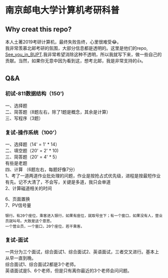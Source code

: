 # 南京邮电大学计算机考研科普


## Why creat this repo?
本人土著2019考研计算机，最终失败告终，心里很难受😂。  
我非常羡慕北邮考研的氛围，大部分信息都是透明的。这里是他们的repo, [See_you_in_BUPT](https://github.com/ningzimu/See_you_in_BUPT).我非常希望消除这种不透明，所以我就写下来，做一些自己的贡献。当然，如果你无意中因为看到这，想考北邮，我是非常支持的👍。


## Q&A
### 初试-811数据结构（150')
一、选择题  
二、简答题（8题左右，除了1题是概念，其余是计算）   
三、写程序（3题）  



### 复试-操作系统（100'）
一、选择题（14' = 1' * 14）   
二、填空题（20' = 2' * 10)  
三、简答题（20' = 4' * 5）   
有些是老题  
四、计算 （6题左右，每题好像7分）    
1、考了一道两道作业批处理的问题，作业是按抢占式优先级，进程是按最短作业有先。记不大清了，不会写，关键是多道，我只会单道   
2、计算磁道相关的时间  


6、页面置换   
7、PV信号量    

```
银行。有20个座位，乘客进入银行，如果有座位，就取号坐下；有一个窗口，如果没有人，营业员就叫号。大致是这个意思。    
一个营业员，一个窗口，20个座位，若干乘客。    
```     

### 复试-面试

一共分为三个面试，综合面试1、综合面试2、英语面试，三者交叉进行。基本上从早一直到晚。  
综合面试1、综合面试2都是3个老师。   
英语面试是5、6个老师，但是只有离你最近的3个老师会问问题。    

